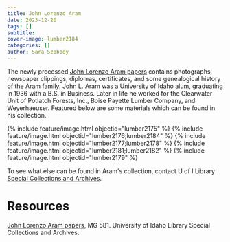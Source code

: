 ```yaml
---
title: John Lorenzo Aram
date: 2023-12-20
tags: []
subtitle: 
cover-image: lumber2184
categories: []
author: Sara Szobody
---
```


The newly processed [John Lorenzo Aram papers](https://archiveswest.orbiscascade.org/ark:80444/xv454221) contains photographs, newspaper clippings, diplomas, certificates, and some genealogical history of the Aram family. John L. Aram was a University of Idaho alum, graduating in 1936 with a B.S. in Business. Later in life he worked for the Clearwater Unit of Potlatch Forests, Inc., Boise Payette Lumber Company, and Weyerhaeuser. Featured below are some materials which can be found in his collection.

{% include feature/image.html objectid="lumber2175" %}
{% include feature/image.html objectid="lumber2176;lumber2184" %}
{% include feature/image.html objectid="lumber2177;lumber2178" %}
{% include feature/image.html objectid="lumber2181;lumber2182" %}
{% include feature/image.html objectid="lumber2179" %}

To see what else can be found in Aram's collection, contact U of I Library [Special Collections and Archives](https://www.lib.uidaho.edu/special-collections/). 

# Resources

[John Lorenzo Aram papers](https://archiveswest.orbiscascade.org/ark:80444/xv454221), MG 581. University of Idaho Library Special Collections and Archives.